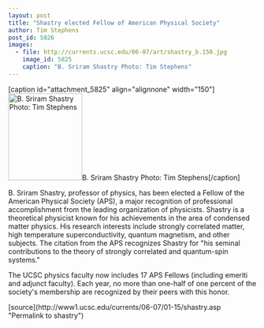```yaml
---
layout: post
title: "Shastry elected Fellow of American Physical Society"
author: Tim Stephens
post_id: 5826
images:
  - file: http://currents.ucsc.edu/06-07/art/shastry_b.150.jpg
    image_id: 5825
    caption: "B. Sriram Shastry Photo: Tim Stephens"
---
```


[caption id="attachment_5825" align="alignnone" width="150"]<a href="http://localhost/mysite/wp-content/uploads/2007/01/shastry_b.150.jpg"><img class="size-full wp-image-5825" src="http://localhost/mysite/wp-content/uploads/2007/01/shastry_b.150.jpg" alt="B. Sriram Shastry Photo: Tim Stephens" width="150" height="176" /></a>B. Sriram Shastry Photo: Tim Stephens[/caption]
<a name="content" id="content"></a>
<p>
  B. Sriram Shastry, professor of physics, has been elected a Fellow of the American Physical Society (APS), a major recognition of professional accomplishment from the leading organization of physicists. Shastry is a theoretical physicist known for his achievements in the area of condensed matter physics. His research interests include strongly correlated matter, high temperature superconductivity, quantum magnetism, and other subjects. The citation from the APS recognizes Shastry for "his seminal contributions to the theory of strongly correlated and quantum-spin systems."
</p>
<p>
  The UCSC physics faculty now includes 17 APS Fellows (including emeriti and adjunct faculty). Each year, no more than one-half of one percent of the society's membership are recognized by their peers with this honor.
</p>
[source](http://www1.ucsc.edu/currents/06-07/01-15/shastry.asp "Permalink to shastry")
